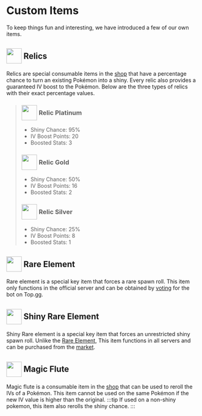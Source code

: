 # Custom Items

To keep things fun and interesting, we have introduced a few of our own items.

## <div style="display: flex;align-items: center"><img src="https://cdn.discordapp.com/emojis/1311293123430846534.png" width="40" height="40" style="margin-right:5px">Relics</div>

Relics are special consumable items in the [shop](/commands/shop.md) that have a percentage chance to turn an existing Pokémon into a shiny. Every relic also provides a guaranteed IV boost to the Pokémon. Below are the three types of relics with their exact percentage values.

> ### <div style="display: flex;align-items: center"><img src="https://cdn.discordapp.com/emojis/1276958334452502619.png" width="40" height="40" style="margin-right:5px">Relic Platinum</div>
>
> - Shiny Chance: 95%
> - IV Boost Points: 20
> - Boosted Stats: 3
>
> ### <div style="display: flex;align-items: center"><img src="https://cdn.discordapp.com/emojis/1276958327351541843.png" width="40" height="40" style="margin-right:5px">Relic Gold</div>
>
> - Shiny Chance: 50%
> - IV Boost Points: 16
> - Boosted Stats: 2
>
> ### <div style="display: flex;align-items: center"><img src="https://cdn.discordapp.com/emojis/1276958341440209040.png" width="40" height="40" style="margin-right:5px">Relic Silver</div>
>
> - Shiny Chance: 25%
> - IV Boost Points: 8
> - Boosted Stats: 1

## <div style="display: flex;align-items: center"><img src="https://cdn.discordapp.com/emojis/1308415231298371584.png" width="40" height="40" style="margin-right:5px">Rare Element</div>

Rare element is a special key item that forces a rare spawn roll. This item only functions in the official server and can be obtained by [voting](/strategies/voting.md) for the bot on Top.gg.

## <div style="display: flex;align-items: center"><img src="https://cdn.discordapp.com/emojis/1325134551110127697.png" width="40" height="40" style="margin-right:5px">Shiny Rare Element</div>

Shiny Rare element is a special key item that forces an unrestricted shiny spawn roll. Unlike the [Rare Element](./items.md#rare-element), This item functions in all servers and can be purchased from the [market](./commands/market.md).

## <div style="display: flex;align-items: center"><img src="https://cdn.discordapp.com/emojis/1310098780787445862.png" width="40" height="40" style="margin-right:5px">Magic Flute</div>

Magic flute is a consumable item in the [shop](/commands/shop.md) that can be used to reroll the IVs of a Pokémon. This item cannot be used on the same Pokémon if the new IV value is higher than the original.
:::tip
If used on a non-shiny pokemon, this item also rerolls the shiny chance.
:::
